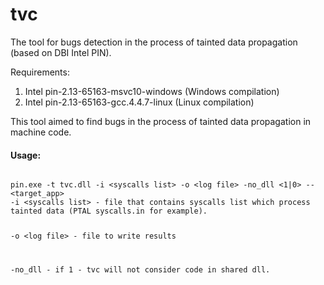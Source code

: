 # tvc
The tool for bugs detection in the process of tainted data propagation (based on DBI Intel PIN).

Requirements:
 1. Intel pin-2.13-65163-msvc10-windows (Windows compilation)
 2. Intel pin-2.13-65163-gcc.4.4.7-linux (Linux compilation)


This tool aimed to find bugs in the process of tainted data propagation in machine code.

<h4>Usage:</h4>

<code>
pin.exe -t tvc.dll -i &lt;syscalls list&gt; -o &lt;log file&gt; -no_dll &lt;1|0&gt; -- &lt;target_app&gt;
-i &lt;syscalls list&gt; - file that contains syscalls list which process tainted data (PTAL syscalls.in for example).

-o &lt;log file&gt; - file to write results

-no_dll - if 1 - tvc will not consider code in shared dll.
</code>
